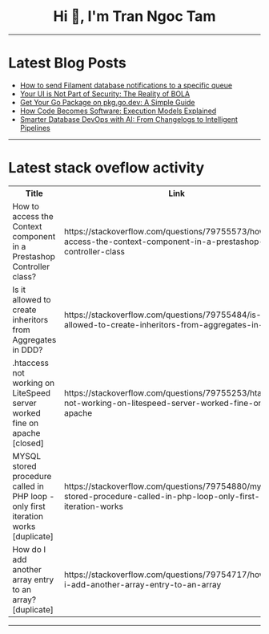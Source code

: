 <h1 align="center">Hi 👋, I'm Tran Ngoc Tam</h1>

---

# Latest Blog Posts 
<!-- BLOG-POST-LIST:START -->
- [How to send Filament database notifications to a specific queue](https://dev.to/filamentmastery/how-to-send-filament-database-notifications-to-a-specific-queue-1e91)
- [Your UI is Not Part of Security: The Reality of BOLA](https://dev.to/alvacoder/your-ui-is-not-part-of-security-the-reality-of-bola-52jn)
- [Get Your Go Package on pkg.go.dev: A Simple Guide](https://dev.to/anuchito/get-your-go-package-on-pkggodev-a-simple-guide-3k5d)
- [How Code Becomes Software: Execution Models Explained](https://dev.to/naval_upadhyay/how-code-becomes-software-execution-models-explained-2dfe)
- [Smarter Database DevOps with AI: From Changelogs to Intelligent Pipelines](https://dev.to/sonichigo/smarter-database-devops-with-ai-from-changelogs-to-intelligent-pipelines-1642)
<!-- BLOG-POST-LIST:END -->

---

# Latest stack oveflow activity
<table>
  <tr><th>Title</th><th>Link</th></tr>
  <!-- STACKOVERFLOW:START --><tr><td>How to access the Context component in a Prestashop Controller class?</td><td>https://stackoverflow.com/questions/79755573/how-to-access-the-context-component-in-a-prestashop-controller-class</td></tr><tr><td>Is it allowed to create inheritors from Aggregates in DDD?</td><td>https://stackoverflow.com/questions/79755484/is-it-allowed-to-create-inheritors-from-aggregates-in-ddd</td></tr><tr><td>.htaccess not working on LiteSpeed server worked fine on apache [closed]</td><td>https://stackoverflow.com/questions/79755253/htaccess-not-working-on-litespeed-server-worked-fine-on-apache</td></tr><tr><td>MYSQL stored procedure called in PHP loop - only first iteration works [duplicate]</td><td>https://stackoverflow.com/questions/79754880/mysql-stored-procedure-called-in-php-loop-only-first-iteration-works</td></tr><tr><td>How do I add another array entry to an array? [duplicate]</td><td>https://stackoverflow.com/questions/79754717/how-do-i-add-another-array-entry-to-an-array</td></tr><!-- STACKOVERFLOW:END -->
</table>

---


